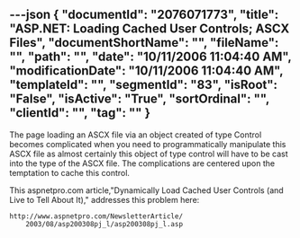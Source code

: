 ---json
{
  "documentId": "2076071773",
  "title": "ASP.NET: Loading Cached User Controls; ASCX Files",
  "documentShortName": "",
  "fileName": "",
  "path": "",
  "date": "10/11/2006 11:04:40 AM",
  "modificationDate": "10/11/2006 11:04:40 AM",
  "templateId": "",
  "segmentId": "83",
  "isRoot": "False",
  "isActive": "True",
  "sortOrdinal": "",
  "clientId": "",
  "tag": ""
}
---

The page loading an ASCX file via an object created of type Control becomes complicated when you need to programmatically manipulate this ASCX file as almost certainly this object of type control will have to be cast into the type of the ASCX file. The complications are centered upon the temptation to cache this control.

This aspnetpro.com article,&quot;Dynamically Load Cached User Controls (and Live to Tell About It),&quot; addresses this problem here:

    http://www.aspnetpro.com/NewsletterArticle/
        2003/08/asp200308pj_l/asp200308pj_l.asp
